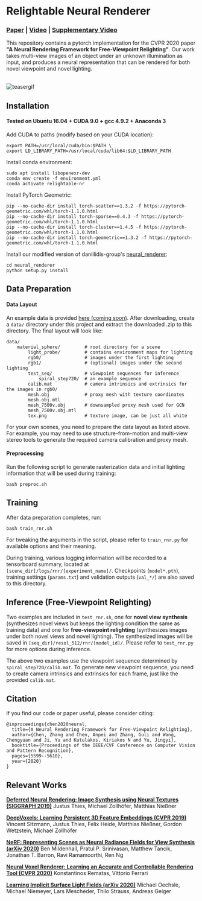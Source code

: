 # Relightable Neural Renderer
### [Paper](https://arxiv.org/abs/1911.11530) | [Video](https://drive.google.com/file/d/1_uqgmkfQCjItk3sT6ye247Tjl_SWnQLD/view?usp=sharing) | [Supplementary Video](https://drive.google.com/file/d/1mCBHOCJ4h6dlh3NETotpWBbWVv0COPZj/view?usp=sharing)<!-- | [Data](https://drive.google.com/drive/folders/128yBriW1IG_3NJ5Rp7APSTZsJqdJdfc1) -->
This repository contains a pytorch implementation for the CVPR 2020 paper **"A Neural Rendering Framework for Free-Viewpoint Relighting"**. Our work takes multi-view images of an object under an unknown illumination as input, and produces a neural representation that can be rendered for both novel viewpoint and novel lighting.<br><br>

![teasergif](https://github.com/LansburyCH/relightable-nr/blob/master/other/teaser.gif)

## Installation

#### Tested on Ubuntu 16.04 + CUDA 9.0 + gcc 4.9.2 + Anaconda 3

Add CUDA to paths (modify based on your CUDA location):
```
export PATH=/usr/local/cuda/bin:$PATH \
export LD_LIBRARY_PATH=/usr/local/cuda/lib64:$LD_LIBRARY_PATH
```
Install conda environment:
```
sudo apt install libopenexr-dev
conda env create -f environment.yml
conda activate relightable-nr
```
Install PyTorch Geometric:
```
pip --no-cache-dir install torch-scatter==1.3.2 -f https://pytorch-geometric.com/whl/torch-1.1.0.html
pip --no-cache-dir install torch-sparse==0.4.3 -f https://pytorch-geometric.com/whl/torch-1.1.0.html 
pip --no-cache-dir install torch-cluster==1.4.5 -f https://pytorch-geometric.com/whl/torch-1.1.0.html 
pip --no-cache-dir install torch-geometric==1.3.2 -f https://pytorch-geometric.com/whl/torch-1.1.0.html
```

Install our modified version of daniilidis-group's [neural_renderer](https://github.com/daniilidis-group/neural_renderer):
```
cd neural_renderer
python setup.py install
```

## Data Preparation
#### Data Layout
An example data is provided [here (coming soon)](https://). After downloading, create a ```data/``` directory under this project and extract the downloaded .zip to this directory. The final layout will look like:
```
data/
    material_sphere/         # root directory for a scene
        light_probe/         # contains environment maps for lighting
        rgb0/                # images under the first lighting
        rgb1/                # (optional) images under the second lighting
        test_seq/            # viewpoint sequences for inference
            spiral_step720/  # an example sequence
        calib.mat            # camera intrinsics and extrinsics for the images in rgb0/
		mesh.obj             # proxy mesh with texture coordinates
		mesh.obj.mtl
		mesh_7500v.obj       # downsampled proxy mesh used for GCN
		mesh_7500v.obj.mtl
		tex.png              # texture image, can be just all white
```
For your own scenes, you need to prepare the data layout as listed above. For example, you may need to use structure-from-motion and multi-view stereo tools to generate the required camera calibration and proxy mesh.

#### Preprocessing
Run the following script to generate rasterization data and initial lighting information that will be used during training:
```
bash preproc.sh
```

## Training
After data preparation completes, run:
```
bash train_rnr.sh
```
For tweaking the arguments in the script, please refer to ```train_rnr.py``` for available options and their meaning. 

During training, various logging information will be recorded to a tensorboard summary, located at ```[scene_dir]/logs/rnr/[experiment_name]/```. Checkpoints (```model*.pth```), training settings (```params.txt```) and validation outputs (```val_*/```) are also saved to this directory.

## Inference (Free-Viewpoint Relighting)
Two examples are included in ```test_rnr.sh```, one for **novel view synthesis** (synthesizes novel views but keeps the lighting condition the same as training data) and one for **free-viewpoint relighting** (synthesizes images under both novel views and novel lighting). The synthesized images will be saved in ```[seq_dir]/resol_512/rnr/[model_id]/```. Please refer to ```test_rnr.py``` for more options during inference. 

The above two examples use the viewpoint sequence determined by ```spiral_step720/calib.mat```. To generate new viewpoint sequence, you need to create camera intrinsics and extrinsics for each frame, just like the provided ```calib.mat```.



## Citation
If you find our code or paper useful, please consider citing:
```
@inproceedings{chen2020neural,
  title={A Neural Rendering Framework for Free-Viewpoint Relighting},
  author={Chen, Zhang and Chen, Anpei and Zhang, Guli and Wang, Chengyuan and Ji, Yu and Kutulakos, Kiriakos N and Yu, Jingyi},
  booktitle={Proceedings of the IEEE/CVF Conference on Computer Vision and Pattern Recognition},
  pages={5599--5610},
  year={2020}
}
```

## Relevant Works
[**Deferred Neural Rendering: Image Synthesis using Neural Textures (SIGGRAPH 2019)**](https://niessnerlab.org/projects/thies2019neural.html)
Justus Thies, Michael Zollhöfer, Matthias Nießner

[**DeepVoxels: Learning Persistent 3D Feature Embeddings (CVPR 2019)**](https://vsitzmann.github.io/deepvoxels/)
Vincent Sitzmann, Justus Thies, Felix Heide, Matthias Nießner, Gordon Wetzstein, Michael Zollhöfer

[**NeRF: Representing Scenes as Neural Radiance Fields for View Synthesis (arXiv 2020)**](http://www.matthewtancik.com/nerf)
Ben Mildenhall, Pratul P. Srinivasan, Matthew Tancik, Jonathan T. Barron, Ravi Ramamoorthi, Ren Ng

[**Neural Voxel Renderer: Learning an Accurate and Controllable Rendering Tool (CVPR 2020)**](http://www.krematas.com/nvr/index.html)
Konstantinos Rematas, Vittorio Ferrari

[**Learning Implicit Surface Light Fields (arXiv 2020)**](https://arxiv.org/abs/2003.12406)
Michael Oechsle, Michael Niemeyer, Lars Mescheder, Thilo Strauss, Andreas Geiger
